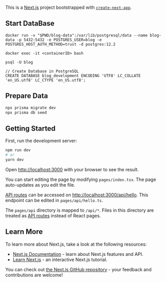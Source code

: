This is a [Next.js](https://nextjs.org/) project bootstrapped with [`create-next-app`](https://github.com/vercel/next.js/tree/canary/packages/create-next-app).

## Start DataBase
``` shell
docker run -v "$PWD/blog-data":/var/lib/postgresql/data --name blog-data -p 5432:5432 -e POSTGRES_USER=blog -e POSTGRES_HOST_AUTH_METHOD=trust -d postgres:12.2

docker exec -it <containerID> bash

psql -U blog

// Create Database in PostgreSQL
CREATE DATABASE blog_development ENCODING 'UTF8' LC_COLLATE 'en_US.utf8' LC_CTYPE 'en_US.utf8';
```

## Prepare Data
```bash
npx prisma migrate dev
npx prisma db seed
```

## Getting Started

First, run the development server:

```bash
npm run dev
# or
yarn dev
```

Open [http://localhost:3000](http://localhost:3000) with your browser to see the result.

You can start editing the page by modifying `pages/index.tsx`. The page auto-updates as you edit the file.

[API routes](https://nextjs.org/docs/api-routes/introduction) can be accessed on [http://localhost:3000/api/hello](http://localhost:3000/api/hello). This endpoint can be edited in `pages/api/hello.ts`.

The `pages/api` directory is mapped to `/api/*`. Files in this directory are treated as [API routes](https://nextjs.org/docs/api-routes/introduction) instead of React pages.

## Learn More

To learn more about Next.js, take a look at the following resources:

- [Next.js Documentation](https://nextjs.org/docs) - learn about Next.js features and API.
- [Learn Next.js](https://nextjs.org/learn) - an interactive Next.js tutorial.

You can check out [the Next.js GitHub repository](https://github.com/vercel/next.js/) - your feedback and contributions are welcome!
